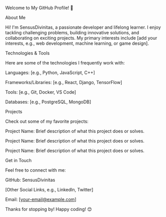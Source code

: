 Welcome to My GitHub Profile! 👋

About Me

Hi! I'm SensusDivinitas, a passionate developer and lifelong learner. I enjoy tackling challenging problems, building innovative solutions, and collaborating on exciting projects. My primary interests include [add your interests, e.g., web development, machine learning, or game design].

Technologies & Tools

Here are some of the technologies I frequently work with:

Languages: [e.g., Python, JavaScript, C++]

Frameworks/Libraries: [e.g., React, Django, TensorFlow]

Tools: [e.g., Git, Docker, VS Code]

Databases: [e.g., PostgreSQL, MongoDB]

Projects

Check out some of my favorite projects:

Project Name: Brief description of what this project does or solves.

Project Name: Brief description of what this project does or solves.

Project Name: Brief description of what this project does or solves.

Get in Touch

Feel free to connect with me:

GitHub: SensusDivinitas

[Other Social Links, e.g., LinkedIn, Twitter]

Email: [your-email@example.com]

Thanks for stopping by! Happy coding! 😊

